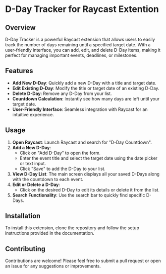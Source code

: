 # D-Day Tracker for Raycast Extention

## Overview

D-Day Tracker is a powerful Raycast extension that allows users to easily track the number of days remaining until a specified target date. With a user-friendly interface, you can add, edit, and delete D-Day items, making it perfect for managing important events, deadlines, or milestones.

## Features

- **Add New D-Day**: Quickly add a new D-Day with a title and target date.
- **Edit Existing D-Day**: Modify the title or target date of an existing D-Day.
- **Delete D-Day**: Remove any D-Day from your list.
- **Countdown Calculation**: Instantly see how many days are left until your target date.
- **User-Friendly Interface**: Seamless integration with Raycast for an intuitive experience.

## Usage

1. **Open Raycast**: Launch Raycast and search for "D-Day Countdown".
2. **Add a New D-Day**:
   - Click on "Add D-Day" to open the form.
   - Enter the event title and select the target date using the date picker or text input.
   - Click "Save" to add the D-Day to your list.
3. **View D-Day List**: The main screen displays all your saved D-Days along with the countdown to each event.
4. **Edit or Delete a D-Day**:
   - Click on the desired D-Day to edit its details or delete it from the list.
5. **Search Functionality**: Use the search bar to quickly find specific D-Days.

## Installation

To install this extension, clone the repository and follow the setup instructions provided in the documentation.

## Contributing

Contributions are welcome! Please feel free to submit a pull request or open an issue for any suggestions or improvements.
